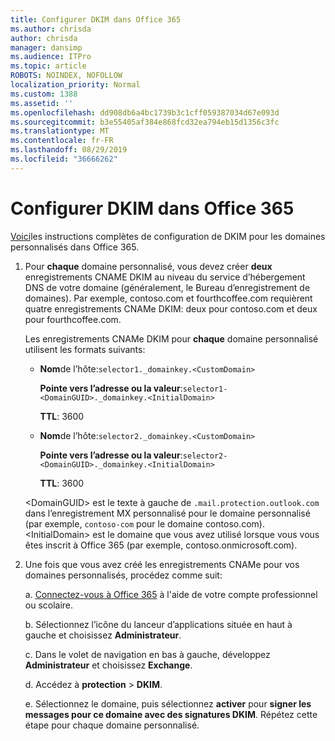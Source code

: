 ```yaml
---
title: Configurer DKIM dans Office 365
ms.author: chrisda
author: chrisda
manager: dansimp
ms.audience: ITPro
ms.topic: article
ROBOTS: NOINDEX, NOFOLLOW
localization_priority: Normal
ms.custom: 1388
ms.assetid: ''
ms.openlocfilehash: dd908db6a4bc1739b3c1cff059387034d67e093d
ms.sourcegitcommit: b3e55405af384e868fcd32ea794eb15d1356c3fc
ms.translationtype: MT
ms.contentlocale: fr-FR
ms.lasthandoff: 08/29/2019
ms.locfileid: "36666262"
---
```

# <a name="setup-dkim-in-office-365"></a>Configurer DKIM dans Office 365

[Voici](https://docs.microsoft.com/office365/SecurityCompliance/use-dkim-to-validate-outbound-email#what-you-need-to-do-to-manually-set-up-dkim-in-office-365)les instructions complètes de configuration de DKIM pour les domaines personnalisés dans Office 365.

1. Pour **chaque** domaine personnalisé, vous devez créer **deux** enregistrements CNAME DKIM au niveau du service d’hébergement DNS de votre domaine (généralement, le Bureau d’enregistrement de domaines). Par exemple, contoso.com et fourthcoffee.com requièrent quatre enregistrements CNAMe DKIM: deux pour contoso.com et deux pour fourthcoffee.com.

   Les enregistrements CNAMe DKIM pour **chaque** domaine personnalisé utilisent les formats suivants:

   - **Nom**de l’hôte:`selector1._domainkey.<CustomDomain>`

     **Pointe vers l’adresse ou la valeur**:`selector1-<DomainGUID>._domainkey.<InitialDomain>`

     **TTL**: 3600

   - **Nom**de l’hôte:`selector2._domainkey.<CustomDomain>`

     **Pointe vers l’adresse ou la valeur**:`selector2-<DomainGUID>._domainkey.<InitialDomain>`

     **TTL**: 3600

   \<DomainGUID\> est le texte à gauche de `.mail.protection.outlook.com` dans l’enregistrement MX personnalisé pour le domaine personnalisé (par exemple, `contoso-com` pour le domaine contoso.com). \<InitialDomain\> est le domaine que vous avez utilisé lorsque vous vous êtes inscrit à Office 365 (par exemple, contoso.onmicrosoft.com).

2. Une fois que vous avez créé les enregistrements CNAMe pour vos domaines personnalisés, procédez comme suit:

   a. [Connectez-vous à Office 365](https://support.office.microsoft.com/article/e9eb7d51-5430-4929-91ab-6157c5a050b4) à l'aide de votre compte professionnel ou scolaire.

   b. Sélectionnez l’icône du lanceur d’applications située en haut à gauche et choisissez **Administrateur**.

   c. Dans le volet de navigation en bas à gauche, développez **Administrateur** et choisissez **Exchange**.

   d. Accédez à **protection** > **DKIM**.

   e. Sélectionnez le domaine, puis sélectionnez **activer** pour **signer les messages pour ce domaine avec des signatures DKIM**. Répétez cette étape pour chaque domaine personnalisé.
